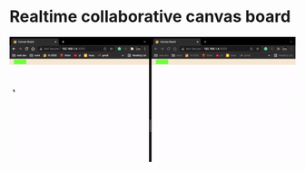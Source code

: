 # Realtime collaborative canvas board

![collaborative-canvas-board](https://raw.githubusercontent.com/anandsimmy/collaborative-canvas-board/main/ui/collaborative-canvas.gif)
